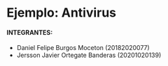 <h1>Ejemplo: Antivirus</h1>

<h4>INTEGRANTES: </h4>

  <ul>

   <li>Daniel Felipe Burgos Moceton (20182020077)</li>
   <li>Jersson Javier Ortegate Banderas (20201020139)</li>

  </ul>
